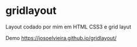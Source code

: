 # gridlayout
 Layout codado por mim em HTML CSS3 e grid layut
 
 Demo
 https://josoelvieira.github.io/gridlayout/
